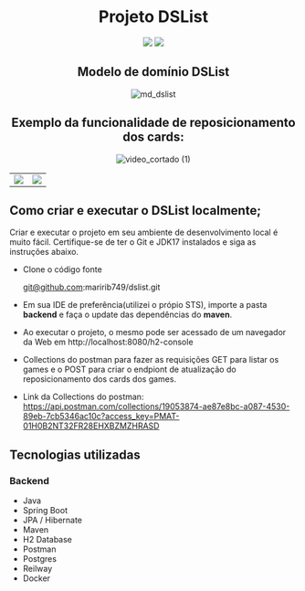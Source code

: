 
<div align="center">
  
   # Projeto DSList
  </div>
  
  <p align='center'> 
    <img src="https://img.shields.io/badge/Spring_BootV3.0.6-F2F4F9?style=for-the-badge&logo=spring-boot"/>
    <img src="https://img.shields.io/badge/Java-ED8B00?style=for-the-badge&logo=java&logoColor=white"/>  
   </p>   
 
 <div align="center">
 
   ## Modelo de domínio DSList
 </div>
 
 
 
 
<div align="center">
  
  ![md_dslist](https://github.com/maririb749/dslist/assets/85500087/3630bfa7-08f2-4c6a-ab57-05be22731dac)
</div>


<div align="center">
  
  ## Exemplo da funcionalidade de reposicionamento dos cards:

</div>



<div align="center">
  
 ![video_cortado (1)](https://github.com/maririb749/dslist/assets/85500087/de79728c-a486-431f-8218-351016c46d26)

</div>



<div align="center">
  <table>
  <tr>
    <td><img src="https://github.com/maririb749/dslist/assets/85500087/6afa0bd0-d9a8-4b31-98a7-bf5cf0f12b43">
    <td><img src="https://github.com/maririb749/dslist/assets/85500087/6139ee9e-ca10-4a0a-99c4-c23645715517">
  </tr>
</table>
  
</div>





 
 ## Como criar e executar o DSList localmente;
 
 Criar e executar o projeto em seu ambiente de desenvolvimento local é muito fácil. Certifique-se de ter o Git e JDK17 instalados e siga as instruções abaixo.


- Clone o código fonte

    git@github.com:maririb749/dslist.git

- Em sua IDE de preferência(utilizei o própio STS), importe a pasta **backend** e faça o update das dependências do **maven**.

- Ao executar o projeto, o mesmo  pode ser acessado de um navegador da Web em http://localhost:8080/h2-console

- Collections do postman para fazer as requisições GET para listar os games e o POST para criar o endpiont de atualização do reposicionamento dos cards dos games.

- Link da Collections do postman: https://api.postman.com/collections/19053874-ae87e8bc-a087-4530-89eb-7cb5346ac10c?access_key=PMAT-01H0B2NT32FR28EHXBZMZHRASD

## Tecnologias utilizadas
### Backend
- Java
- Spring Boot
- JPA / Hibernate
- Maven
- H2 Database
- Postman
- Postgres
- Reilway
- Docker





 
